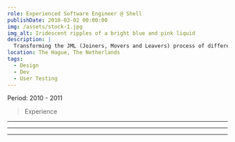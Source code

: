 ```yaml
---
role: Experienced Software Engineer @ Shell
publishDate: 2010-03-02 00:00:00
img: /assets/stock-1.jpg
img_alt: Iridescent ripples of a bright blue and pink liquid
description: |
  Transforming the JML (Joiners, Movers and Leavers) process of different enterprise financial systems (SAP and in-house made software). Improving the traceability, auditability, and reporting to ensure compliance with security and SOX.
location: The Hague, The Netherlands
tags:
  - Design
  - Dev
  - User Testing
---
```


Period: 2010 - 2011

> Experience

** **

** **

** **